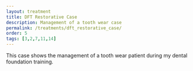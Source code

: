 ```yaml
---
layout: treatment
title: DFT Restorative Case
description: Management of a tooth wear case
permalink: /treatments/dft_restorative_case/
order: 5
tags: [3,2,7,11,14]
---
```


This case shows the management of a tooth wear patient during my dental foundation training.
<object data="/assets/restorative.pdf" width="100%" height="1000" type='application/pdf'/>
